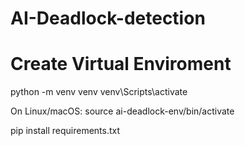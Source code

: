 # AI-Deadlock-detection

# Create Virtual Enviroment

python -m venv venv
venv\Scripts\activate


On Linux/macOS: source ai-deadlock-env/bin/activate

pip install requirements.txt


